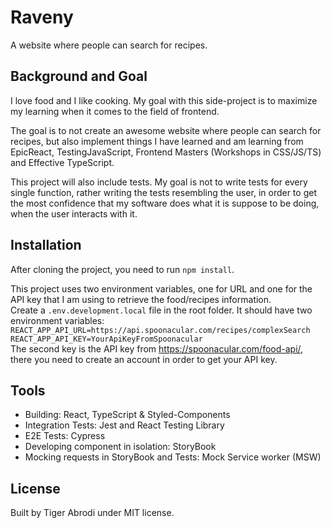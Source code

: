 # Raveny

A website where people can search for recipes.

## Background and Goal

I love food and I like cooking. My goal with this side-project is to maximize my learning when it comes to the field of frontend.

The goal is to not create an awesome website where people can search for recipes, but also implement things I have learned and am learning from EpicReact, TestingJavaScript, Frontend Masters (Workshops in CSS/JS/TS) and Effective TypeScript.

This project will also include tests. My goal is not to write tests for every single function, rather writing the tests resembling the user, in order to get the most confidence that my software does what it is suppose to be doing, when the user interacts with it.

## Installation

After cloning the project, you need to run `npm install`.

This project uses two environment variables, one for URL and one for the API key that I am using to retrieve the food/recipes information.
<br>
Create a `.env.development.local` file in the root folder.
It should have two environment variables:
<br>
`REACT_APP_API_URL=https://api.spoonacular.com/recipes/complexSearch`
<br>
`REACT_APP_API_KEY=YourApiKeyFromSpoonacular`
<br>
The second key is the API key from https://spoonacular.com/food-api/, there you need to create an account in order to get your API key.

## Tools

- Building: React, TypeScript & Styled-Components
- Integration Tests: Jest and React Testing Library
- E2E Tests: Cypress
- Developing component in isolation: StoryBook
- Mocking requests in StoryBook and Tests: Mock Service worker (MSW)

## License

Built by Tiger Abrodi under MIT license.
